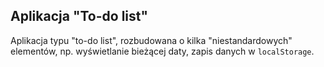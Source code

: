 ## Aplikacja "To-do list"

Aplikacja typu "to-do list", rozbudowana o kilka "niestandardowych" elementów, np. wyświetlanie bieżącej daty, zapis danych w `localStorage`.
